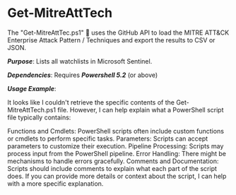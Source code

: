 # Get-MitreAttTech
The "Get-MitreAttTec.ps1" 📄 uses the GitHub API to load the MITRE ATT&CK Enterprise Attack Pattern / Techniques and export the results to CSV or JSON.

***Purpose***: Lists all watchlists in Microsoft Sentinel.

***Dependencies***: Requires ***Powershell 5.2*** (or above)

***Usage Example***: 

It looks like I couldn't retrieve the specific contents of the Get-MitreAttTech.ps1 file. However, I can help explain what a PowerShell script file typically contains:

Functions and Cmdlets: PowerShell scripts often include custom functions or cmdlets to perform specific tasks.
Parameters: Scripts can accept parameters to customize their execution.
Pipeline Processing: Scripts may process input from the PowerShell pipeline.
Error Handling: There might be mechanisms to handle errors gracefully.
Comments and Documentation: Scripts should include comments to explain what each part of the script does.
If you can provide more details or context about the script, I can help with a more specific explanation.
